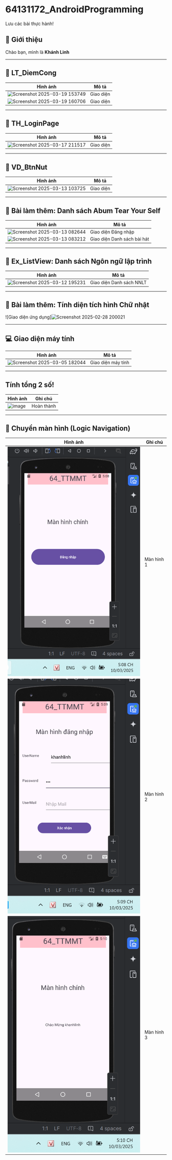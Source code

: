 # 64131172_AndroidProgramming
Lưu các bài thực hành!

## 🎯 Giới thiệu  
Chào bạn, mình là **Khánh Linh**  

---

## 📌 LT_DiemCong  
| Hình ảnh | Mô tả |
|----------|-------|
|![Screenshot 2025-03-19 153749](https://github.com/user-attachments/assets/81c0e02a-7ede-41e0-9cb2-8bd7f3b59137)| Giao diện|
|![Screenshot 2025-03-19 160706](https://github.com/user-attachments/assets/564e6ea1-b160-4fb3-9fe6-246e5a10588a)| Giao diện|

---

## 📌 TH_LoginPage  
| Hình ảnh | Mô tả |
|----------|-------|
|![Screenshot 2025-03-17 211517](https://github.com/user-attachments/assets/ec156fec-922a-4dbf-bfaf-d3ccd62ae723)| Giao diện|

---

## 📌 VD_BtnNut  
| Hình ảnh | Mô tả |
|----------|-------|
|![Screenshot 2025-03-13 103725](https://github.com/user-attachments/assets/132bed56-78fa-4694-891f-9e0e67116c38)| Giao diện|

---

## 📌 Bài làm thêm: Danh sách Abum Tear Your Self  
| Hình ảnh | Mô tả |
|----------|-------|
|![Screenshot 2025-03-13 082644](https://github.com/user-attachments/assets/fbe84328-7268-45e0-b0d6-49dc5aa3c708)| Giao diện Đăng nhập |
|![Screenshot 2025-03-13 083212](https://github.com/user-attachments/assets/509e3b43-778b-4e3e-8fa4-0fcf4b1b14d1)| Giao diện Danh sách bài hát |

---
## 📌 Ex_ListView: Danh sách Ngôn ngữ lập trình  
| Hình ảnh | Mô tả |
|----------|-------|
|![Screenshot 2025-03-12 195231](https://github.com/user-attachments/assets/760a673a-ed25-486f-9e3d-a68a8233e582)| Giao diện Danh sách NNLT |

---

## 📌 Bài làm thêm: Tính diện tích hình Chữ nhật  
![Giao diện ứng dụng]![Screenshot 2025-02-28 200021](https://github.com/user-attachments/assets/9ab9bf50-cd93-4bae-a90f-d4728c1e6f03)  

---

## 💻 Giao diện máy tính  
| Hình ảnh | Mô tả |
|----------|-------|
| ![Screenshot 2025-03-05 182044](https://github.com/user-attachments/assets/670b7ace-e517-480e-a376-70d2c07862bd) | Giao diện máy tính |

---

## Tính tổng 2 số!  
| Hình ảnh | Ghi chú |
|----------|---------|
| ![image](https://github.com/user-attachments/assets/d90895fa-1ffe-4d8a-a9c3-fc11584d41e0) | Hoàn thành |

---

## 🔄 Chuyển màn hình (Logic Navigation)  
| Hình ảnh | Ghi chú |
|----------|---------|
| ![alt text](image.png) | Màn hình 1 |
| ![alt text](image-1.png) | Màn hình 2 |
| ![alt text](image-2.png) | Màn hình 3 |
